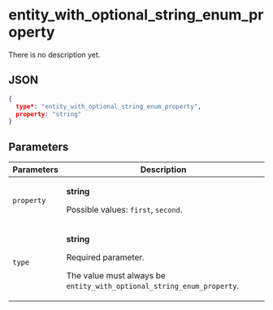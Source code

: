 # entity_with_optional_string_enum_property
There is no description yet.

## JSON
```json
{
  type*: "entity_with_optional_string_enum_property",
  property: "string"
}
```

## Parameters
| Parameters | Description |
| --- | --- |
| `property` | <p>**string**</p><p>Possible values: `first`, `second`.</p> |
| `type` | <p>**string**</p><p>Required parameter.</p><p>The value must always be `entity_with_optional_string_enum_property`.</p> |
